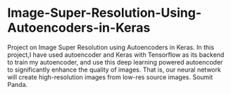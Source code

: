 # Image-Super-Resolution-Using-Autoencoders-in-Keras
 Project on Image Super Resolution using Autoencoders in Keras. In this project,I have used  autoencoder and Keras with Tensorflow as its backend to train my autoencoder, and use this deep learning powered autoencoder to significantly enhance the quality of images. That is, our neural network will create high-resolution images from low-res source images.
Soumit Panda.
